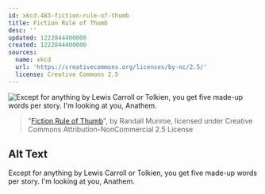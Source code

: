 ```yaml
---
id: xkcd.483-fiction-rule-of-thumb
title: Fiction Rule of Thumb
desc: ''
updated: 1222844400000
created: 1222844400000
sources:
  name: xkcd
  url: 'https://creativecommons.org/licenses/by-nc/2.5/'
  license: Creative Commons 2.5
---
```

![Except for anything by Lewis Carroll or Tolkien, you get five made-up words per story.  I'm looking at you, Anathem.](https://imgs.xkcd.com/comics/fiction_rule_of_thumb.png)
> "[Fiction Rule of Thumb](https://xkcd.com/483/)", by Randall Munroe, licensed under Creative Commons Attribution-NonCommercial 2.5 License

## Alt Text
Except for anything by Lewis Carroll or Tolkien, you get five made-up words per story.  I'm looking at you, Anathem.
